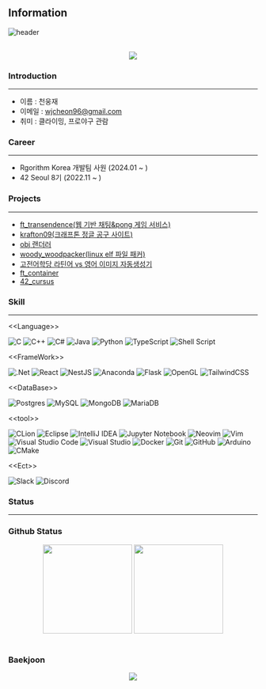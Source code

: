 ## Information

![header](https://capsule-render.vercel.app/api?type=waving&height=300&color=gradient&text=Hello%20WoongJae&descAlign=31&reversal=true)

</br>
<div align="center">
    <img src="https://hits.seeyoufarm.com/api/count/incr/badge.svg?url=https%3A%2F%2Fgithub.com%2Fwjcheon96%2Fhit-counter&count_bg=%2379C83D&title_bg=%23555555&icon=&icon_color=%23E7E7E7&title=hits&edge_flat=false">
</div>

### Introduction
---
* 이름 : 천웅재
* 이메일 : wjcheon96@gmail.com
* 취미 : 클라이밍, 프로야구 관람

### Career
---
* Rgorithm Korea 개발팀 사원 (2024.01 ~ )
* 42 Seoul 8기 (2022.11 ~ )


### Projects
---
* [ft_transendence(웹 기반 채팅&pong 게임 서비스)](https://github.com/wjcheon96/6uidpong)
* [krafton09(크래프톤 정글 공구 사이트)](https://github.com/wjcheon96/KraftonJungle_1st_Week0_Team_1)
* [obj 랜더러](https://github.com/wjcheon96/scop)
* [woody_woodpacker(linux elf 파일 패커)](https://github.com/wjcheon96/outer)
* [고전어학당 라틴어 vs 영어 이미지 자동생성기](https://github.com/wjcheon96/TextToImage)
* [ft_container](https://github.com/wjcheon96/ft_container)
* [42_cursus](https://github.com/wjcheon96/42cursus)

### Skill
---
&lt;&lt;Language&gt;&gt;

![C](https://img.shields.io/badge/c-%2300599C.svg?style=for-the-badge&logo=c&logoColor=white)
![C++](https://img.shields.io/badge/c++-%2300599C.svg?style=for-the-badge&logo=c%2B%2B&logoColor=white)
![C#](https://img.shields.io/badge/c%23-%23239120.svg?style=for-the-badge&logo=csharp&logoColor=white)
![Java](https://img.shields.io/badge/java-%23ED8B00.svg?style=for-the-badge&logo=openjdk&logoColor=white)
![Python](https://img.shields.io/badge/python-3670A0?style=for-the-badge&logo=python&logoColor=ffdd54)
![TypeScript](https://img.shields.io/badge/typescript-%23007ACC.svg?style=for-the-badge&logo=typescript&logoColor=white)
![Shell Script](https://img.shields.io/badge/shell_script-%23121011.svg?style=for-the-badge&logo=gnu-bash&logoColor=white)

&lt;&lt;FrameWork&gt;&gt;

![.Net](https://img.shields.io/badge/.NET-5C2D91?style=for-the-badge&logo=.net&logoColor=white)
![React](https://img.shields.io/badge/react-%2320232a.svg?style=for-the-badge&logo=react&logoColor=%2361DAFB)
![NestJS](https://img.shields.io/badge/nestjs-%23E0234E.svg?style=for-the-badge&logo=nestjs&logoColor=white)
![Anaconda](https://img.shields.io/badge/Anaconda-%2344A833.svg?style=for-the-badge&logo=anaconda&logoColor=white)
![Flask](https://img.shields.io/badge/flask-%23000.svg?style=for-the-badge&logo=flask&logoColor=white)
![OpenGL](https://img.shields.io/badge/OpenGL-%23FFFFFF.svg?style=for-the-badge&logo=opengl)
![TailwindCSS](https://img.shields.io/badge/tailwindcss-%2338B2AC.svg?style=for-the-badge&logo=tailwind-css&logoColor=white)

&lt;&lt;DataBase&gt;&gt;

![Postgres](https://img.shields.io/badge/postgres-%23316192.svg?style=for-the-badge&logo=postgresql&logoColor=white)
![MySQL](https://img.shields.io/badge/mysql-4479A1.svg?style=for-the-badge&logo=mysql&logoColor=white)
![MongoDB](https://img.shields.io/badge/MongoDB-%234ea94b.svg?style=for-the-badge&logo=mongodb&logoColor=white)
![MariaDB](https://img.shields.io/badge/MariaDB-003545?style=for-the-badge&logo=mariadb&logoColor=white)

&lt;&lt;tool&gt;&gt;

![CLion](https://img.shields.io/badge/CLion-black?style=for-the-badge&logo=clion&logoColor=white)
![Eclipse](https://img.shields.io/badge/Eclipse-FE7A16.svg?style=for-the-badge&logo=Eclipse&logoColor=white)
![IntelliJ IDEA](https://img.shields.io/badge/IntelliJIDEA-000000.svg?style=for-the-badge&logo=intellij-idea&logoColor=white)
![Jupyter Notebook](https://img.shields.io/badge/jupyter-%23FA0F00.svg?style=for-the-badge&logo=jupyter&logoColor=white)
![Neovim](https://img.shields.io/badge/NeoVim-%2357A143.svg?&style=for-the-badge&logo=neovim&logoColor=white)
![Vim](https://img.shields.io/badge/VIM-%2311AB00.svg?style=for-the-badge&logo=vim&logoColor=white)
![Visual Studio Code](https://img.shields.io/badge/Visual%20Studio%20Code-0078d7.svg?style=for-the-badge&logo=visual-studio-code&logoColor=white)
![Visual Studio](https://img.shields.io/badge/Visual%20Studio-5C2D91.svg?style=for-the-badge&logo=visual-studio&logoColor=white)
![Docker](https://img.shields.io/badge/docker-%230db7ed.svg?style=for-the-badge&logo=docker&logoColor=white)
![Git](https://img.shields.io/badge/git-%23F05033.svg?style=for-the-badge&logo=git&logoColor=white)
![GitHub](https://img.shields.io/badge/github-%23121011.svg?style=for-the-badge&logo=github&logoColor=white)
![Arduino](https://img.shields.io/badge/-Arduino-00979D?style=for-the-badge&logo=Arduino&logoColor=white)
![CMake](https://img.shields.io/badge/CMake-%23008FBA.svg?style=for-the-badge&logo=cmake&logoColor=white)

&lt;&lt;Ect&gt;&gt;

![Slack](https://img.shields.io/badge/Slack-4A154B?style=for-the-badge&logo=slack&logoColor=white)
![Discord](https://img.shields.io/badge/Discord-%235865F2.svg?style=for-the-badge&logo=discord&logoColor=white)

### Status
---
<div align="center">
    <h3 align="left">Github Status</h3>
    <img height="180em" src="https://github-readme-stats.vercel.app/api?username=wjcheon96&show_icons=true&bg_color=30,e96443,904e95&title_color=fff&text_color=fff"/>
    <img height="180em" src="https://github-readme-stats.vercel.app/api/top-langs/?username=wjcheon96&layout=compact&bg_color=30,e96443,904e95&title_color=fff&text_color=fff"/>
</div>
</br>
<div align="center">
    <h3 align="left">Baekjoon</h3>
    <img src="http://mazassumnida.wtf/api/v2/generate_badge?boj=wjcheon96">
</div>


